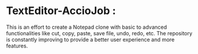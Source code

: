 # TextEditor-AccioJob :

This is an effort to create a Notepad clone with basic to advanced functionalities like cut, copy, paste, save file, undo, redo, etc. 
The repository is constantly improving to provide a better user experience and more features.
